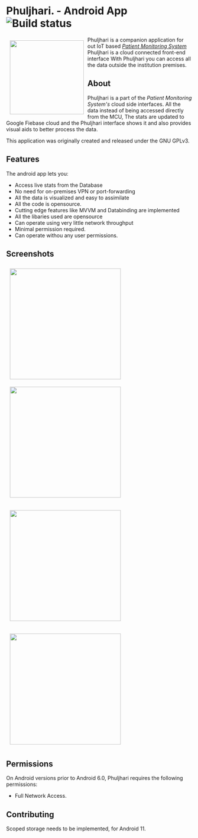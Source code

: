 # Phuljhari. - Android App ![Build status](https://github.com/wallabag/android-app/workflows/CI/badge.svg?branch=master)

<img src="https://github.com/1719pankaj/Phuljhari/blob/main/Assets/ic_launcher.png" align="left"
width="200" hspace="10" vspace="10">

Phuljhari is a companion application for out IoT based [*Patient Monitoring System*](https://github.com/1719pankaj/CHMKchallo)
Phuljhari is a cloud connected front-end interface
With Phuljhari you can access all the data outside the institution premises.

## About

Phuljhari is a part of the *Patient Monitoring System's* cloud side interfaces. All the data instead of being accessed directly from the MCU,
The stats are updated to Google Fiebase cloud and the Phuljhari interface shows it and also provides visual aids to better process the data.

This application was originally created and released under the GNU GPLv3.

## Features

The android app lets you:
- Access live stats from the Database
- No need for on-premises VPN or port-forwarding 
- All the data is visualized and easy to assimilate
- All the code is opensource.
- Cutting edge features like MVVM and Databinding are implemented
- All the libaries used are opensource
- Can operate using very little network throughput
- Minimal permission required.
- Can operate withou any user permissions.

## Screenshots

[<img src="https://github.com/1719pankaj/Phuljhari/blob/main/Assets/Splash.png" align="left"
width="300"
    hspace="10" vspace="10">](https://github.com/1719pankaj/Phuljhari/blob/main/Assets/Splash.png)
    
[<img src="https://github.com/1719pankaj/Phuljhari/blob/main/Assets/Main.png" align="center"
width="300"
    hspace="10" vspace="10">](https://github.com/1719pankaj/Phuljhari/blob/main/Assets/Main.png)

[<img src="https://github.com/1719pankaj/Phuljhari/blob/main/Assets/About.png" align="center"
width="300"
    hspace="10" vspace="10">](https://github.com/1719pankaj/Phuljhari/blob/main/Assets/About.png)
    
[<img src="https://github.com/1719pankaj/Phuljhari/blob/main/Assets/PhuljhariGif.gif" align="center"
width="300"
    hspace="10" vspace="10">](https://github.com/1719pankaj/Phuljhari/blob/main/Assets/PhuljhariGif.gif)

## Permissions

On Android versions prior to Android 6.0, Phuljhari requires the following permissions:
- Full Network Access.

## Contributing

Scoped storage needs to be implemented, for Android 11.
